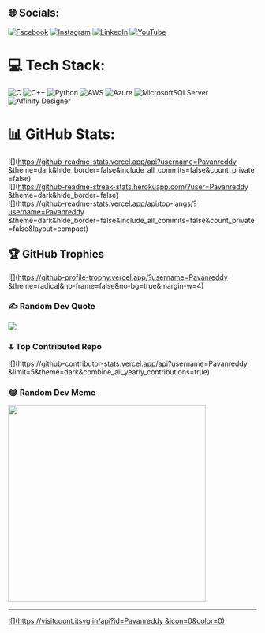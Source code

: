 
## 🌐 Socials:
[![Facebook](https://img.shields.io/badge/Facebook-%231877F2.svg?logo=Facebook&logoColor=white)](https://facebook.com/Pavanreddybengire ) [![Instagram](https://img.shields.io/badge/Instagram-%23E4405F.svg?logo=Instagram&logoColor=white)](https://instagram.com/Pavanreddy.004) [![LinkedIn](https://img.shields.io/badge/LinkedIn-%230077B5.svg?logo=linkedin&logoColor=white)](https://linkedin.com/in/Pavanreddybengire ) [![YouTube](https://img.shields.io/badge/YouTube-%23FF0000.svg?logo=YouTube&logoColor=white)](https://youtube.com/@Pavanreddybengire ) 

# 💻 Tech Stack:
![C](https://img.shields.io/badge/c-%2300599C.svg?style=for-the-badge&logo=c&logoColor=white) ![C++](https://img.shields.io/badge/c++-%2300599C.svg?style=for-the-badge&logo=c%2B%2B&logoColor=white) ![Python](https://img.shields.io/badge/python-3670A0?style=for-the-badge&logo=python&logoColor=ffdd54) ![AWS](https://img.shields.io/badge/AWS-%23FF9900.svg?style=for-the-badge&logo=amazon-aws&logoColor=white) ![Azure](https://img.shields.io/badge/azure-%230072C6.svg?style=for-the-badge&logo=microsoftazure&logoColor=white) ![MicrosoftSQLServer](https://img.shields.io/badge/Microsoft%20SQL%20Server-CC2927?style=for-the-badge&logo=microsoft%20sql%20server&logoColor=white) ![Affinity Designer](https://img.shields.io/badge/affinity%20designer-%231B72BE.svg?style=for-the-badge&logo=affinity-designer&logoColor=white)
# 📊 GitHub Stats:
![](https://github-readme-stats.vercel.app/api?username=Pavanreddy &theme=dark&hide_border=false&include_all_commits=false&count_private=false)<br/>
![](https://github-readme-streak-stats.herokuapp.com/?user=Pavanreddy &theme=dark&hide_border=false)<br/>
![](https://github-readme-stats.vercel.app/api/top-langs/?username=Pavanreddy &theme=dark&hide_border=false&include_all_commits=false&count_private=false&layout=compact)

## 🏆 GitHub Trophies
![](https://github-profile-trophy.vercel.app/?username=Pavanreddy &theme=radical&no-frame=false&no-bg=true&margin-w=4)

### ✍️ Random Dev Quote
![](https://quotes-github-readme.vercel.app/api?type=horizontal&theme=radical)

### 🔝 Top Contributed Repo
![](https://github-contributor-stats.vercel.app/api?username=Pavanreddy &limit=5&theme=dark&combine_all_yearly_contributions=true)

### 😂 Random Dev Meme
<img src='https://randommeme-five.vercel.app/' style="height: 400px;"/>

---
[![](https://visitcount.itsvg.in/api?id=Pavanreddy &icon=0&color=0)](https://visitcount.itsvg.in)

<!-- Proudly created with GPRM ( https://gprm.itsvg.in ) -->
